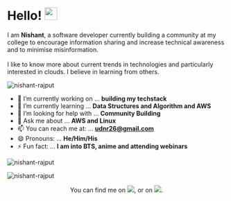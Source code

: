 

<h1>Hello! <img src="https://github.com/sciencepal/sciencepal/blob/master/assets/Hi.gif" width="29px"> </h1>
<p>
  I am <b>Nishant</b>, a software developer currently building a community at my college to encourage information sharing and increase technical awareness and to minimise misinformation. <br><br>I like to know more about current trends in technologies and particularly interested in clouds. I believe in learning from others.
  
  
</p>
<p align="left"> <img src="https://komarev.com/ghpvc/?username=nishant-rajput" alt="nishant-rajput" /> </p>

- 🔭 I’m currently working on ... **building my techstack**
- 🌱 I’m currently learning ...  **Data Structures and Algorithm  and AWS**
- 🤔 I’m looking for help with ... **Community Building**
- 💬 Ask me about ... **AWS and Linux**
- 📫 You can reach me at: ... **udnr26@gmail.com**
- 😄 Pronouns: ... **He/Him/His**
- ⚡ Fun fact: ... **I am into BTS, anime and attending webinars**








<p align="#center"><img  src="https://github-readme-stats.vercel.app/api/top-langs/?username=nishant-rajput&layout=compact&hide=html" alt="nishant-rajput" /></p>

<p align="#center"> <img src="https://github-readme-stats.vercel.app/api?username=nishant-rajput&show_icons=true" alt="nishant-rajput" /> </p>



<p align="center">You can find me on <a href="https://twitter.com/rt_nishant"><img src="http://i.imgur.com/wWzX9uB.png"></img></a>, or on <a href="https://www.linkedin.com/in/nishant-rajput/"><img src="https://raw.githubusercontent.com/MartinHeinz/MartinHeinz/master/linkedin-3-16.png"></img></a>.</p>
